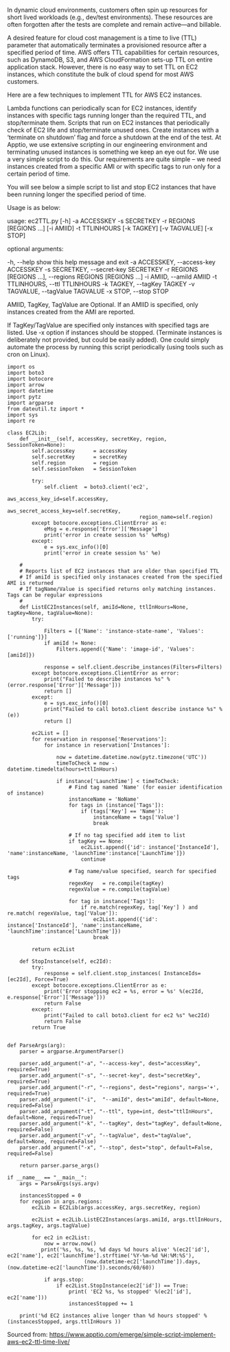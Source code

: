 In dynamic cloud environments, customers often spin up resources for short lived workloads (e.g., dev/test environments). These resources are often forgotten after the tests are complete and remain active—and billable.

A desired feature for cloud cost management is a time to live (TTL) parameter that automatically terminates a provisioned resource after a specified period of time. AWS offers TTL capabilities for certain resources, such as DynamoDB, S3, and AWS CloudFormation sets-up TTL on entire application stack. However, there is no easy way to set TTL on EC2 instances, which constitute the bulk of cloud spend for most AWS customers.

Here are a few techniques to implement TTL for AWS EC2 instances.

Lambda functions can periodically scan for EC2 instances, identify instances with specific tags running longer than the required TTL, and stop/terminate them.
Scripts that run on EC2 instances that periodically check of EC2 life and stop/terminate unused ones.
Create instances with a ‘terminate on shutdown’ flag and force a shutdown at the end of the test.
At Apptio, we use extensive scripting in our engineering environment and terminating unused instances is something we keep an eye out for. We use a very simple script to do this. Our requirements are quite simple – we need instances created from a specific AMI or with specific tags to run only for a certain period of time.

You will see below a simple script to list and stop EC2 instances that have been running longer the specified period of time.

Usage is as below:

usage: ec2TTL.py [-h] -a ACCESSKEY -s SECRETKEY -r REGIONS [REGIONS ...]
[-i AMIID] -t TTLINHOURS [-k TAGKEY] [-v TAGVALUE] [-x STOP]

optional arguments:

-h, --help            show this help message and exit
-a ACCESSKEY, --access-key ACCESSKEY
-s SECRETKEY, --secret-key SECRETKEY
-r REGIONS [REGIONS ...], --regions REGIONS [REGIONS ...]
-i AMIID, --amiId AMIID
-t TTLINHOURS, --ttl TTLINHOURS
-k TAGKEY, --tagKey TAGKEY
-v TAGVALUE, --tagValue TAGVALUE
-x STOP, --stop STOP

AMIID, TagKey, TagValue are Optional. If an AMIID is specified, only instances created from the AMI are reported.

If TagKey/TagValue are specified only instances with specified tags are listed. Use -x option if instances should be stopped. (Terminate instances is deliberately not provided, but could be easily added). One could simply automate the process by running this script periodically (using tools such as cron on Linux).
```
import os
import boto3
import botocore
import arrow
import datetime
import pytz
import argparse
from dateutil.tz import *
import sys
import re

class EC2Lib:
    def __init__(self, accessKey, secretKey, region, SessionToken=None):
        self.accessKey      = accessKey
        self.secretKey      = secretKey
        self.region         = region
        self.sessionToken   = SessionToken

        try:
            self.client  = boto3.client('ec2',
                                           aws_access_key_id=self.accessKey,
                                           aws_secret_access_key=self.secretKey,
                                           region_name=self.region)
        except botocore.exceptions.ClientError as e:
            eMsg = e.response['Error']['Message']
            print('error in create session %s' %eMsg)
        except:
            e = sys.exc_info()[0]
            print('error in create session %s' %e)

    #
    # Reports list of EC2 instances that are older than specified TTL
    # If amiId is specified only instanaces created from the specified AMI is returned
    # If tagName/Value is specified returns only matching instances. Tags can be regular expressions
    #
    def ListEC2Instances(self, amiId=None, ttlInHours=None, tagKey=None, tagValue=None):
        try:

            Filters = [{'Name': 'instance-state-name', 'Values': ['running']}]
            if amiId != None:
                Filters.append({'Name': 'image-id', 'Values': [amiId]})
            
            response = self.client.describe_instances(Filters=Filters)
        except botocore.exceptions.ClientError as error:
            print("Failed to describe instances %s" %(error.response['Error']['Message']))
            return []
        except:
            e = sys.exc_info()[0]
            print("Failed to call boto3.client describe instance %s" %(e))
            return []

        ec2List = []
        for reservation in response['Reservations']:
            for instance in reservation['Instances']:

                now = datetime.datetime.now(pytz.timezone('UTC'))
                timeToCheck = now - datetime.timedelta(hours=ttlInHours)

                if instance['LaunchTime'] < timeToCheck:
                    # Find tag named 'Name' (for easier identification of instance)
                    instanceName = 'NoName'
                    for tags in (instance['Tags']):
                        if (tags['Key'] == 'Name'):
                            instanceName = tags['Value']
                            break

                    # If no tag specified add item to list
                    if tagKey == None:
                        ec2List.append({'id': instance['InstanceId'], 'name':instanceName, 'launchTime':instance['LaunchTime']})
                        continue

                    # Tag name/value specified, search for specified tags
                    regexKey   = re.compile(tagKey)
                    regexValue = re.compile(tagValue)

                    for tag in instance['Tags']:
                        if re.match(regexKey, tag['Key'] ) and re.match( regexValue, tag['Value']):
                            ec2List.append({'id': instance['InstanceId'], 'name':instanceName, 'launchTime':instance['LaunchTime']})
                            break
                    
        return ec2List

    def StopInstance(self, ec2Id):
        try:
            response = self.client.stop_instances( InstanceIds=[ec2Id], Force=True)
        except botocore.exceptions.ClientError as e:
            print('Error stopping ec2 = %s, error = %s' %(ec2Id, e.response['Error']['Message']))
            return False
        except:
            print("Failed to call boto3.client for ec2 %s" %ec2Id)
            return False
        return True


def ParseArgs(arg):
    parser = argparse.ArgumentParser()

    parser.add_argument("-a", "--access-key", dest="accessKey", required=True)
    parser.add_argument("-s", "--secret-key", dest="secretKey", required=True)
    parser.add_argument("-r", "--regions", dest="regions", nargs='+', required=True)
    parser.add_argument("-i",  "--amiId", dest="amiId", default=None, required=False)
    parser.add_argument("-t", "--ttl", type=int, dest="ttlInHours", default=None, required=True)
    parser.add_argument("-k", "--tagKey", dest="tagKey", default=None, required=False)
    parser.add_argument("-v", "--tagValue", dest="tagValue", default=None, required=False)
    parser.add_argument("-x", "--stop", dest="stop", default=False, required=False)
    
    return parser.parse_args()

if __name__ == "__main__":
    args = ParseArgs(sys.argv)

    instancesStopped = 0
    for region in args.regions:
        ec2Lib = EC2Lib(args.accessKey, args.secretKey, region)

        ec2List = ec2Lib.ListEC2Instances(args.amiId, args.ttlInHours, args.tagKey, args.tagValue)

        for ec2 in ec2List:
            now = arrow.now()
           print('%s, %s, %s, %d days %d hours alive' %(ec2['id'], ec2['name'], ec2['launchTime'].strftime('%Y-%m-%d %H:%M:%S'),
                         (now.datetime-ec2['launchTime']).days, (now.datetime-ec2['launchTime']).seconds/60/60))

            if args.stop:
                if ec2List.StopInstance(ec2['id']) == True:
                    print( 'EC2 %s, %s stopped' %(ec2['id'], ec2['name']))
                    instancesStopped += 1

    print('%d EC2 instances alive longer than %d hours stopped' %(instancesStopped, args.ttlInHours ))
```

Sourced from: https://www.apptio.com/emerge/simple-script-implement-aws-ec2-ttl-time-live/

